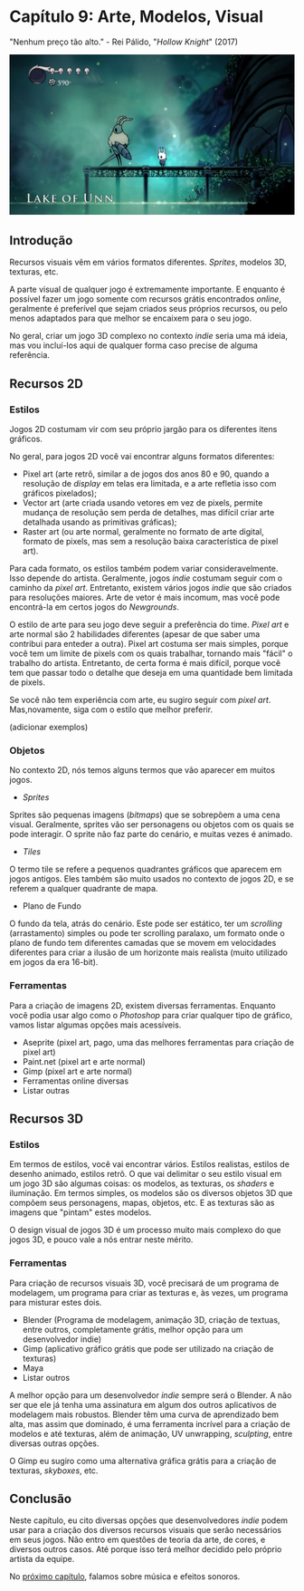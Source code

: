 
# Capítulo 9: Arte, Modelos, Visual
"Nenhum preço tão alto." - Rei Pálido, "_Hollow Knight_" (2017)

![Capítulo 9 capa](../Arquivos/Imagens/capa_09.jpg 'No cost too great.')

## Introdução
Recursos visuais vêm em vários formatos diferentes. _Sprites_, modelos 3D, texturas, etc. 

A parte visual de qualquer jogo é extremamente importante. E enquanto é possível fazer um jogo somente com recursos grátis encontrados _online_, geralmente é preferível que sejam criados seus próprios recursos, ou pelo menos adaptados para que melhor se encaixem para o seu jogo.

No geral, criar um jogo 3D complexo no contexto _indie_ seria uma má ideia, mas vou incluí-los aqui de qualquer forma caso precise de alguma referência.

## Recursos 2D
### Estilos
Jogos 2D costumam vir com seu próprio jargão para os diferentes itens gráficos.

No geral, para jogos 2D você vai encontrar alguns formatos diferentes:
- Pixel art (arte retrô, similar a de jogos dos anos 80 e 90, quando a resolução de _display_ em telas era limitada, e a arte refletia isso com gráficos pixelados);
- Vector art (arte criada usando vetores em vez de pixels, permite mudança de resolução sem perda de detalhes, mas difícil criar arte detalhada usando as primitivas gráficas);
- Raster art (ou arte normal, geralmente no formato de arte digital, formato de pixels, mas sem a resolução baixa característica de pixel art).

Para cada formato, os estilos também podem variar consideravelmente. Isso depende do artista. Geralmente, jogos _indie_ costumam seguir com o caminho da _pixel art_. Entretanto, existem vários jogos _indie_ que são criados para resoluções maiores. Arte de vetor é mais incomum, mas você pode encontrá-la em certos jogos do _Newgrounds_.

O estilo de arte para seu jogo deve seguir a preferência do time. _Pixel art_ e arte normal são 2 habilidades diferentes (apesar de que saber uma contribui para enteder a outra). Pixel art costuma ser mais simples, porque você tem um limite de pixels com os quais trabalhar, tornando mais "fácil" o trabalho do artista. Entretanto, de certa forma é mais difícil, porque você tem que passar todo o detalhe que deseja em uma quantidade bem limitada de pixels.

Se você não tem experiência com arte, eu sugiro seguir com _pixel art_. Mas,novamente, siga com o estilo que melhor preferir.

(adicionar exemplos)

### Objetos
No contexto 2D, nós temos alguns termos que vão aparecer em muitos jogos. 
- _Sprites_

Sprites são pequenas imagens (_bitmaps_) que se sobrepõem a uma cena visual. Geralmente, sprites vão ser personagens ou objetos com os quais se pode interagir. O sprite não faz parte do cenário, e muitas vezes é animado.

- _Tiles_

O termo tile se refere a pequenos quadrantes gráficos que aparecem em jogos antigos. Eles também são muito usados no contexto de jogos 2D, e se referem a qualquer quadrante de mapa.

- Plano de Fundo

O fundo da tela, atrás do cenário. Este pode ser estático, ter um _scrolling_ (arrastamento) simples ou pode ter scrolling paralaxo, um formato onde o plano de fundo tem diferentes camadas que se movem em velocidades diferentes para criar a ilusão de um horizonte mais realista (muito utilizado em jogos da era 16-bit).

### Ferramentas
Para a criação de imagens 2D, existem diversas ferramentas. Enquanto você podia usar algo como o _Photoshop_ para criar qualquer tipo de gráfico, vamos listar algumas opções mais acessíveis.

- Aseprite (pixel art, pago, uma das melhores ferramentas para criação de pixel art)
- Paint.net (pixel art e arte normal)
- Gimp (pixel art e arte normal)
- Ferramentas online diversas
- Listar outras

## Recursos 3D
### Estilos
Em termos de estilos, você vai encontrar vários. Estilos realistas, estilos de desenho animado, estilos retrô. O que vai delimitar o seu estilo visual em um jogo 3D são algumas coisas: os modelos, as texturas, os _shaders_ e iluminação. Em termos simples, os modelos são os diversos objetos 3D que compõem seus personagens, mapas, objetos, etc. E as texturas são as imagens que "pintam" estes modelos. 

O design visual de jogos 3D é um processo muito mais complexo do que jogos 3D, e pouco vale a nós entrar neste mérito. 

### Ferramentas
Para criação de recursos visuais 3D, você precisará de um programa de modelagem, um programa para criar as texturas e, às vezes, um programa para misturar estes dois.

- Blender (Programa de modelagem, animação 3D, criação de textuas, entre outros, completamente grátis, melhor opção para um desenvolvedor indie)
- Gimp (aplicativo gráfico grátis que pode ser utilizado na criação de texturas)
- Maya
- Listar outros 

A melhor opção para um desenvolvedor _indie_ sempre será o Blender. A não ser que ele já tenha uma assinatura em algum dos outros aplicativos de modelagem mais robustos. Blender têm uma curva de aprendizado bem alta, mas assim que dominado, é uma ferramenta incrível para a criação de modelos e até texturas, além de animação, UV unwrapping, _sculpting_, entre diversas outras opções.

O Gimp eu sugiro como uma alternativa gráfica grátis para a criação de texturas, _skyboxes_, etc. 

## Conclusão
Neste capítulo, eu cito diversas opções que desenvolvedores _indie_ podem usar para a criação dos diversos recursos visuais que serão necessários em seus jogos. Não entro em questões de teoria da arte, de cores, e diversos outros casos. Até porque isso terá melhor decidido pelo próprio artista da equipe.

No [próximo capítulo](https://github.com/D-Waack/manualindiedev/blob/main/Capitulos/capitulo10.md), falamos sobre música e efeitos sonoros.
